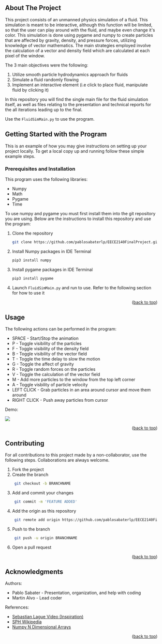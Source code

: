 <a name="readme-top"></a>

## About The Project

This project consists of an unmanned physics simulation of a fluid. This simulation is meant to be interactive, although this function will be limited, so that the user can play around with the fluid, and maybe even change it's color. This simulation is done using pygame and numpy to create particles that are affected by gravity, density, and pressure forces, utilizing knowledge of vector mathematics. The main strategies employed involve the calculation of a vector and density field which are calculated at each pixel of the window.

The 3 main objectives were the following:
1. Utilize smooth particle hydrodynamics approach for fluids
2. Simulate a fluid randomly flowing
3. Implement an interactive element (i.e click to place fluid, manipulate fluid by clicking it)

In this repository you will find the single main file for the fluid simulation itself, as well as files relating to the presentation and technical reports for the all iterations leading up to the final.

Use the `FluidSimMain.py` to use the program.


## Getting Started with the Program

This is an example of how you may give instructions on setting up your project locally.
To get a local copy up and running follow these simple example steps.

### Prerequisites and Installation

This program uses the following libraries:
* Numpy
* Math
* Pygame
* Time
  
To use numpy and pygame you must first install them into the git repository you are using. Below are the instructions to install this repository and use the program: 
1. Clone the repository
   ```sh
   git clone https://github.com/pablosabaterlp/EECE2140FinalProject.git
   ```
2. Install Numpy packages in IDE Terminal
   ```sh
   pip3 install numpy
   ```
3. Install pygame packages in IDE Terminal
   ```sh
   pip3 install pygame
   ```
4. Launch `FluidSimMain.py` and run to use. Refer to the following section for how to use it

<p align="right">(<a href="#readme-top">back to top</a>)</p>

## Usage

The following actions can be performed in the program:
* SPACE - Start/Stop the animation
* P - Toggle visibility of the particles
* F - Toggle visibility of the density field
* B - Toggle visibility of the vector field
* T - Toggle the time delay to slow the motion
* G - Toggle the affect of gravity
* R - Toggle random forces on the particles
* V - Toggle the calculation of the vector field
* M - Add more particles to the window from the top left corner
* A - Toggle visbility of particle velocity
* LEFT CLICK - Grab particles in an area around cursor and move them around
* RIGHT CLICK - Push away particles from cursor

Demo:

![](https://github.com/pablosabaterlp/EECE2140FinalProject/blob/main/otherFiles/simulationgif.gif)
<p align="right">(<a href="#readme-top">back to top</a>)</p>

## Contributing

For all contributions to this project made by a non-collaborator, use the following steps. Collaborations are always welcome.

1. Fork the project
2. Create the branch
   ```sh
    git checkout -b BRANCHNAME
   ```
3. Add and commit your changes
   ```sh
    git commit -m 'FEATURE ADDED'
   ```
4. Add the origin as this repository
   ```sh
    git remote add origin https://github.com/pablosabaterlp/EECE2140FinalProject.git
   ```
5. Push to the branch
   ```sh
    git push -u origin BRANCHNAME
   ```
6. Open a pull request

<p align="right">(<a href="#readme-top">back to top</a>)</p>

## Acknowledgments

Authors:
* Pablo Sabater - Presentation, organization, and help with coding
* Martin Alvo - Lead coder

References:
* [Sebastian Lague Video (Inspiration)](https://www.youtube.com/watch?v=rSKMYc1CQHE&t=245s&ab_channel=SebastianLague)
* [SPH Wikipedia](https://en.wikipedia.org/wiki/Smoothed-particle_hydrodynamics)
* [Numpy N Dimensional Arrays](https://numpy.org/doc/stable/reference/arrays.ndarray.html)

<p align="right">(<a href="#readme-top">back to top</a>)</p>




